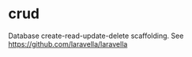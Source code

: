 crud
====

Database create-read-update-delete scaffolding.  See https://github.com/laravella/laravella
